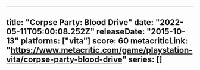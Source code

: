 
---
title: "Corpse Party: Blood Drive"
date: "2022-05-11T05:00:08.252Z"
releaseDate: "2015-10-13"
platforms: ["vita"]
score: 60
metacriticLink: "https://www.metacritic.com/game/playstation-vita/corpse-party-blood-drive"
series: []
---
